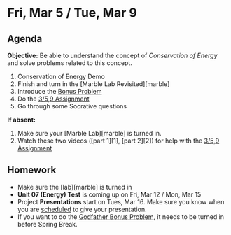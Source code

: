 Fri, Mar 5 / Tue, Mar 9
==================

Agenda
---------
**Objective:** Be able to understand the concept of *Conservation of Energy* and solve problems related to this concept.

1. Conservation of Energy Demo
2. Finish and turn in the [Marble Lab Revisited][marble]
3. Introduce the [Bonus Problem][godfather]
4. Do the [3/5,9 Assignment][assmt]
5. Go through some Socrative questions

**If absent:** 

1. Make sure your [Marble Lab][marble] is turned in.
2. Watch these two videos ([part 1][1], [part 2][2]) for help with the [3/5,9 Assignment][assmt]

Homework 
-------------
- Make sure the [lab][marble] is turned in
- **Unit 07 (Energy) Test** is coming up on Fri, Mar 12 / Mon, Mar 15
- Project **Presentations** start on Tues, Mar 16.  Make sure you know when you are [scheduled][sched] to give your presentation.
- If you want to do the [Godfather Bonus Problem][godfather], it needs to be turned in before Spring Break.

[sched]: https://avoncsc-my.sharepoint.com/:x:/g/personal/zjrohrbach_avon-schools_org/EVsn6ZkyMl5JvXYEBYTGRvoBX3OiSecqg16WeqB-1EcFXQ?e=287pOt
[assmt]: https://avon.schoology.com/assignment/4744810915/
[godfather]: https://avon.schoology.com/assignment/4744040535/
<!--stackedit_data:
eyJoaXN0b3J5IjpbMTM2NDk1MzQ4NiwxMTg3OTI1OTM2LDcwMj
M5NDkyOCw2MjkyMzc3NiwxNzY4MjE1NzksLTE5MDMxNjg4NTEs
LTQ5MDgzNjI0LC0yMTAzOTcyNTkxLDExNDE1NDUwMjcsMTgwNj
A3NzExOSwxODY5MDczNzMyLC0xNDQxNzQ3NjkwLDEzMTc1NzQy
NTgsLTExMTMzOTAxOTUsMTQwMzQyNzk3OCw1OTg1NDE4ODYsNz
IxMzU1MDIwLDE1MDg5OTE4NTAsLTEwNDA1MjA3NDAsMTc0MjE2
NDk4NV19
-->